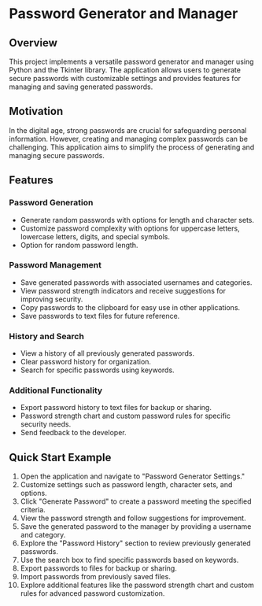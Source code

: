 # Password Generator and Manager

## Overview
This project implements a versatile password generator and manager using Python and the Tkinter library. The application allows users to generate secure passwords with customizable settings and provides features for managing and saving generated passwords.

## Motivation
In the digital age, strong passwords are crucial for safeguarding personal information. However, creating and managing complex passwords can be challenging. This application aims to simplify the process of generating and managing secure passwords.

## Features

### Password Generation
- Generate random passwords with options for length and character sets.
- Customize password complexity with options for uppercase letters, lowercase letters, digits, and special symbols.
- Option for random password length.

### Password Management
- Save generated passwords with associated usernames and categories.
- View password strength indicators and receive suggestions for improving security.
- Copy passwords to the clipboard for easy use in other applications.
- Save passwords to text files for future reference.

### History and Search
- View a history of all previously generated passwords.
- Clear password history for organization.
- Search for specific passwords using keywords.

### Additional Functionality
- Export password history to text files for backup or sharing.
- Password strength chart and custom password rules for specific security needs.
- Send feedback to the developer.

## Quick Start Example
1. Open the application and navigate to "Password Generator Settings."
2. Customize settings such as password length, character sets, and options.
3. Click "Generate Password" to create a password meeting the specified criteria.
4. View the password strength and follow suggestions for improvement.
5. Save the generated password to the manager by providing a username and category.
6. Explore the "Password History" section to review previously generated passwords.
7. Use the search box to find specific passwords based on keywords.
8. Export passwords to files for backup or sharing.
9. Import passwords from previously saved files.
10. Explore additional features like the password strength chart and custom rules for advanced password customization.
